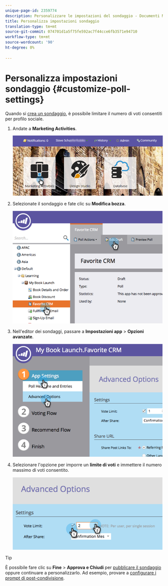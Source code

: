 ```yaml
---
unique-page-id: 2359774
description: Personalizzare le impostazioni del sondaggio - Documenti Marketo - Documentazione del prodotto
title: Personalizza impostazioni sondaggio
translation-type: tm+mt
source-git-commit: 074701d1a5f75fe592ac7f44cce6fb3571e94710
workflow-type: tm+mt
source-wordcount: '90'
ht-degree: 0%

---
```



# Personalizza impostazioni sondaggio {#customize-poll-settings}

Quando si [crea un sondaggio](/help/marketo/product-docs/demand-generation/social/creating-a-poll/create-a-poll.md), è possibile limitare il numero di voti consentiti per profilo sociale.

1. Andate a **Marketing Activities**.

   ![](assets/login-marketing-activities.png)

1. Selezionate il sondaggio e fate clic su **Modifica bozza**.

   ![](assets/image2014-9-19-10-3a56-3a37.png)

1. Nell&#39;editor dei sondaggi, passare a **Impostazioni app** > **Opzioni avanzate**.

   ![](assets/image2014-9-19-10-3a56-3a44.png)

1. Selezionare l&#39;opzione per imporre un **limite di voti** e immettere il numero massimo di voti consentito.

   ![](assets/image2014-9-19-10-3a56-3a54.png)

>[!TIP]
>
>È possibile fare clic su **Fine** > **Approva e Chiudi** per [pubblicare il sondaggio](/help/marketo/product-docs/demand-generation/social/creating-a-poll/publish-a-poll.md) oppure continuare a personalizzarlo. Ad esempio, provare a [configurare i prompt di post-condivisione](/help/marketo/product-docs/demand-generation/social/configuring-social-actions/configure-after-share-prompts.md).
